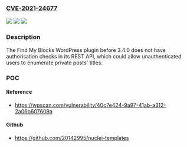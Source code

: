 ### [CVE-2021-24677](https://cve.mitre.org/cgi-bin/cvename.cgi?name=CVE-2021-24677)
![](https://img.shields.io/static/v1?label=Product&message=Find%20My%20Blocks&color=blue)
![](https://img.shields.io/static/v1?label=Version&message=3.4.0%3C%203.4.0%20&color=brighgreen)
![](https://img.shields.io/static/v1?label=Vulnerability&message=CWE-862%20Missing%20Authorization&color=brighgreen)

### Description

The Find My Blocks WordPress plugin before 3.4.0 does not have authorisation checks in its REST API, which could allow unauthenticated users to enumerate private posts' titles.

### POC

#### Reference
- https://wpscan.com/vulnerability/40c7e424-9a97-41ab-a312-2a06b607609a

#### Github
- https://github.com/20142995/nuclei-templates

